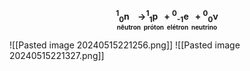 <p style="text-align:center"><strong><sup>1</sup></strong><strong><sub>0</sub></strong><strong>n &nbsp;&nbsp;&nbsp;</strong><strong>→</strong><strong><sup>1</sup><sub>1</sub>p &nbsp;&nbsp;+ <sup>0</sup><sub>-1</sub>e &nbsp;&nbsp;+ <sup>0</sup><sub>0</sub></strong><strong>ν</strong><br>
<span style="font-size:10px"><strong>nêutron &nbsp;</strong><strong>próton &nbsp;elétron &nbsp;neutrino</strong></span></p>
![[Pasted image 20240515221256.png]]
![[Pasted image 20240515221327.png]]
